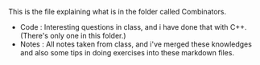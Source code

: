 This is the file explaining what is in the folder called Combinators.
- Code : Interesting questions in class, and i have done that with C++.(There's only one in this folder.)
- Notes : All notes taken from class, and i've merged these knowledges and also some tips in doing exercises into these markdown files.
